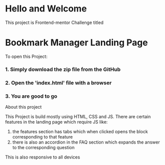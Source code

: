 # Hello and Welcome 

This project is Frontend-mentor Challenge titled
# Bookmark Manager Landing Page

To open this Project: 
### 1. Simply download the zip file from the GitHub
### 2. Open the 'index.html' file with a browser
### 3. You are good to go

About this project

This Project is build mostly using HTML, CSS and JS.
There are certain features in the landing page which require JS like:
  1. the features section has tabs which when clicked opens the block corresponding to that feature
  2. there is also an accordion in the FAQ section which expands the answer to the corresponding question 

This is also responsive to all devices 